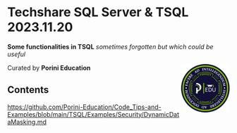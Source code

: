 # **Techshare SQL Server & TSQL** 2023.11.20

**Some functionalities in TSQL** *sometimes forgotten but which could be useful*

Curated by **Porini Education** <img src="/Assets/RGB_Badge_PIRC.png" width=110px align=right>

## Contents

<https://github.com/Porini-Education/Code_Tips-and-Examples/blob/main/TSQL/Examples/Security/DynamicDataMasking.md>
